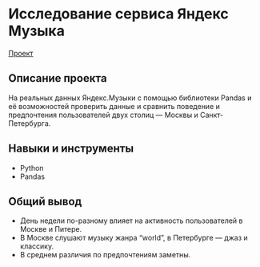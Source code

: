 # Исследование сервиса Яндекс Музыка

[Проект](https://github.com/yaricon/Portfolio/blob/main/01%20Яндекс%20Музыка/Исследование%20Яндекс%20Музыки.ipynb)

## Описание проекта

На реальных данных Яндекс.Музыки c помощью библиотеки Pandas и её возможностей проверить данные и сравнить поведение и предпочтения пользователей двух столиц — Москвы и Санкт-Петербурга.

## Навыки и инструменты

- Python
- Pandas

## Общий вывод

- День недели по-разному влияет на активность пользователей в Москве и Питере.
- В Москве слушают музыку жанра “world”, в Петербурге — джаз и классику.
- В среднем различия по предпочтениям заметны.
